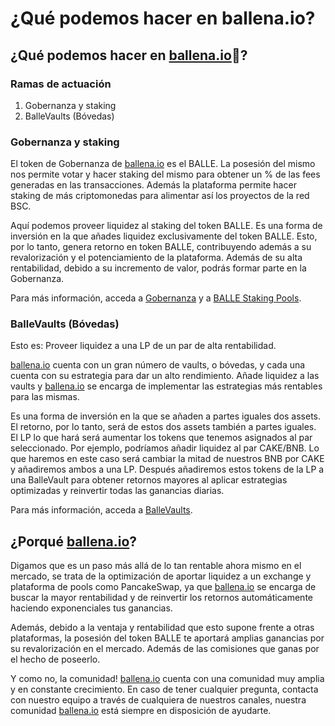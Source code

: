 # ¿Qué podemos hacer en ballena.io?

## ¿Qué podemos hacer en [ballena.io](https://ballena.io/)🐋?

### Ramas de actuación

1. Gobernanza y staking
2. BalleVaults \(Bóvedas\)

### Gobernanza y staking

El token de Gobernanza de [ballena.io](https://ballena.io/) es el BALLE. La posesión del mismo nos permite votar y hacer staking del mismo para obtener un % de las fees generadas en las transacciones. Además la plataforma permite hacer staking de más criptomonedas para alimentar así los proyectos de la red BSC.

Aquí podemos proveer liquidez al staking del token BALLE. Es una forma de inversión en la que añades liquidez exclusivamente del token BALLE. Esto, por lo tanto, genera retorno en token BALLE, contribuyendo además a su revalorización y el potenciamiento de la plataforma. Además de su alta rentabilidad, debido a su incremento de valor, podrás formar parte en la Gobernanza.

Para más información, acceda a [Gobernanza](gobernanza.md) y a [BALLE Staking Pools](productos/balle-staking-pool.md).

### BalleVaults \(Bóvedas\)

Esto es: Proveer liquidez a una LP de un par de alta rentabilidad.

[ballena.io](https://ballena.io/) cuenta con un gran número de vaults, o bóvedas, y cada una cuenta con su estrategia para dar un alto rendimiento. Añade liquidez a las vaults y [ballena.io](https://ballena.io/) se encarga de implementar las estrategias más rentables para las mismas.

Es una forma de inversión en la que se añaden a partes iguales dos assets. El retorno, por lo tanto, será de estos dos assets también a partes iguales. El LP lo que hará será aumentar los tokens que tenemos asignados al par seleccionado. Por ejemplo, podríamos añadir liquidez al par CAKE/BNB. Lo que haremos en este caso será cambiar la mitad de nuestros BNB por CAKE y añadiremos ambos a una LP. Después añadiremos estos tokens de la LP a una BalleVault para obtener retornos mayores al aplicar estrategias optimizadas y reinvertir todas las ganancias diarias.

Para más información, acceda a [BalleVaults](productos/ballevaults-de-pancake-swap.md).

## ¿Porqué [ballena.io](https://ballena.io/)?

Digamos que es un paso más allá de lo tan rentable ahora mismo en el mercado, se trata de la optimización de aportar liquidez a un exchange y plataforma de pools como PancakeSwap, ya que [ballena.io](https://ballena.io/) se encarga de buscar la mayor rentabilidad y de reinvertir los retornos automáticamente haciendo exponenciales tus ganancias.

Además, debido a la ventaja y rentabilidad que esto supone frente a otras plataformas, la posesión del token BALLE te aportará amplias ganancias por su revalorización en el mercado. Además de las comisiones que ganas por el hecho de poseerlo.

Y como no, la comunidad! [ballena.io](https://ballena.io/) cuenta con una comunidad muy amplia y en constante crecimiento. En caso de tener cualquier pregunta, contacta con nuestro equipo a través de cualquiera de nuestros canales, nuestra comunidad [ballena.io](https://ballena.io/) está siempre en disposición de ayudarte.


